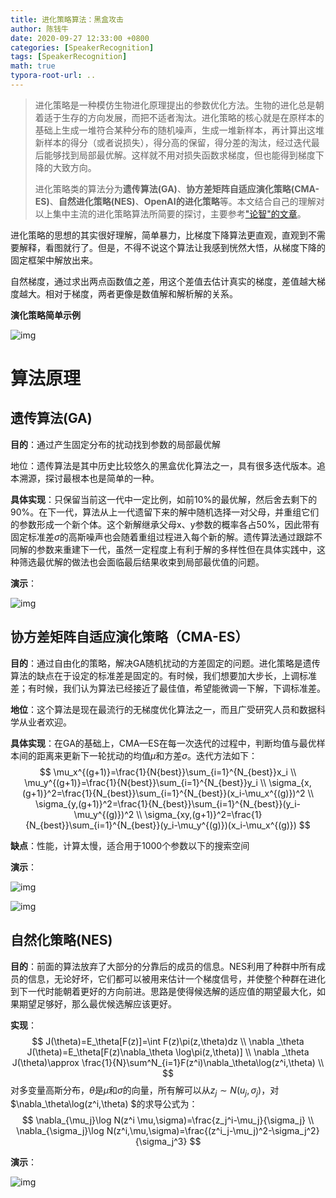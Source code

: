 ```yaml
---
title: 进化策略算法：黑盒攻击
author: 陈钱牛
date: 2020-09-27 12:33:00 +0800
categories: [SpeakerRecognition]
tags: [SpeakerRecognition]
math: true
typora-root-url: ..
---
```


> 进化策略是一种模仿生物进化原理提出的参数优化方法。生物的进化总是朝着适于生存的方向发展，而把不适者淘汰。进化策略的核心就是在原样本的基础上生成一堆符合某种分布的随机噪声，生成一堆新样本，再计算出这堆新样本的得分（或者说损失），得分高的保留，得分差的淘汰，经过迭代最后能够找到局部最优解。这样就不用对损失函数求梯度，但也能得到梯度下降的大致方向。
>
> 进化策略类的算法分为**遗传算法(GA)**、**协方差矩阵自适应演化策略(CMA-ES)**、**自然进化策略(NES)**、**OpenAI的进化策略**等。本文结合自己的理解对以上集中主流的进化策略算法所简要的探讨，主要参考["论智"的文章](https://zhuanlan.zhihu.com/p/31456028)。

进化策略的思想的其实很好理解，简单暴力，比梯度下降算法更直观，直观到不需要解释，看图就行了。但是，不得不说这个算法让我感到恍然大悟，从梯度下降的固定框架中解放出来。

自然梯度，通过求出两点函数值之差，用这个差值去估计真实的梯度，差值越大梯度越大。相对于梯度，两者更像是数值解和解析解的关系。

**演化策略简单示例**

![img](/assets/img/posts/2020-09-26-es/v2-056d943c7e5866f3722140f0c41821dc_b.webp)



# 算法原理

## 遗传算法(GA)

**目的**：通过产生固定分布的扰动找到参数的局部最优解

地位：遗传算法是其中历史比较悠久的黑盒优化算法之一，具有很多迭代版本。追本溯源，探讨最根本也是简单的一种。

**具体实现**：只保留当前这一代中一定比例，如前10%的最优解，然后舍去剩下的90%。在下一代，算法从上一代遗留下来的解中随机选择一对父母，并重组它们的参数形成一个新个体。这个新解继承父母x、y参数的概率各占50%，因此带有固定标准差$\sigma$的高斯噪声也会随着重组过程进入每个新的解。遗传算法通过跟踪不同解的参数来重建下一代，虽然一定程度上有利于解的多样性但在具体实践中，这种筛选最优解的做法也会面临最后结果收束到局部最优值的问题。

**演示**：



![img](/assets/img/posts/2020-09-26-es/v2-d1c30b8bd135ca0c26147f64bc469eb3_b.webp)





## **协方差矩阵自适应演化策略（CMA-ES）**

**目的**：通过自由化的策略，解决GA随机扰动的方差固定的问题。进化策略是遗传算法的缺点在于设定的标准差是固定的。有时候，我们想要加大步长，上调标准差；有时候，我们认为算法已经接近了最佳值，希望能微调一下解，下调标准差。

**地位**：这个算法是现在最流行的无梯度优化算法之一，而且广受研究人员和数据科学从业者欢迎。

**具体实现**：在GA的基础上，CMA—ES在每一次迭代的过程中，判断均值与最优样本间的距离来更新下一轮扰动的均值$\mu$和方差$\sigma$。迭代方法如下：
$$
\mu_x^{(g+1)}=\frac{1}{N{best}}\sum_{i=1}^{N_{best}}x_i \\
\mu_y^{(g+1)}=\frac{1}{N{best}}\sum_{i=1}^{N_{best}}y_i \\
\sigma_{x,(g+1)}^2=\frac{1}{N_{best}}\sum_{i=1}^{N_{best}}(x_i-\mu_x^{(g)})^2 \\
\sigma_{y,(g+1)}^2=\frac{1}{N_{best}}\sum_{i=1}^{N_{best}}(y_i-\mu_y^{(g)})^2 \\
\sigma_{xy,(g+1)}^2=\frac{1}{N_{best}}\sum_{i=1}^{N_{best}}(y_i-\mu_y^{(g)})(x_i-\mu_x^{(g)})
$$



**缺点**：性能，计算太慢，适合用于1000个参数以下的搜索空间

**演示**：

![img](/assets/img/posts/2020-09-26-es/v2-a6337235a250e67bb795bf7a9d49d157_b.webp)

![img](/assets/img/posts/2020-09-26-es/v2-0a761d450e303ebcccc0a63054c64cd6_720w.jpg)

## 自然化策略(NES)



**目的**：前面的算法放弃了大部分的分靠后的成员的信息。NES利用了种群中所有成员的信息，无论好坏，它们都可以被用来估计一个梯度信号，并使整个种群在进化到下一代时能朝着更好的方向前进。思路是使得候选解的适应值的期望最大化，如果期望足够好，那么最优候选解应该更好。

**实现**：
$$
J(\theta)=E_\theta[F(z)]=\int F(z)\pi(z,\theta)dz \\
\nabla _\theta J(\theta)=E_\theta[F(z)\nabla_\theta \log\pi(z,\theta)] \\
\nabla _\theta J(\theta)\approx \frac{1}{N}\sum^N_{i=1}F(z^i)\nabla_\theta\log(z^i,\theta) \\
$$
对多变量高斯分布，$\theta$是$\mu$和$\sigma$的向量，所有解可以从$z_j\sim N(u_j,\sigma_j)$，对$\nabla_\theta\log(z^i,\theta) $的求导公式为：
$$
\nabla_{\mu_j}\log N(z^i \mu,\sigma)=\frac{z_j^i-\mu_j}{\sigma_j} \\
\nabla_{\sigma_j}\log N(z^i,\mu,\sigma)=\frac{(z^i_j-\mu_j)^2-\sigma_j^2}{\sigma_j^3}
$$


**演示**：

![img](/assets/img/posts/2020-09-26-es/v2-be9f489693c095f7c573557ae6481acf_b.webp)